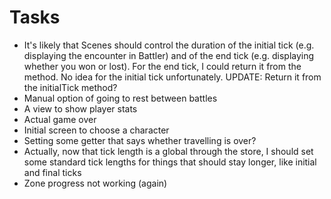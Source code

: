 # Tasks
* It's likely that Scenes should control the duration of the initial tick (e.g. displaying the encounter in Battler) and of the end tick (e.g. displaying whether you won or lost). For the end tick, I could return it from the method. No idea for the initial tick unfortunately. UPDATE: Return it from the initialTick method?
* Manual option of going to rest between battles
* A view to show player stats
* Actual game over
* Initial screen to choose a character
* Setting some getter that says whether travelling is over?
* Actually, now that tick length is a global through the store, I should set some standard tick lengths for things that should stay longer, like initial and final ticks
* Zone progress not working (again)
